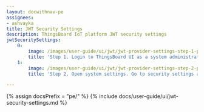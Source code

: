 ```yaml
---
layout: docwithnav-pe
assignees:
- ashvayka
title: JWT Security Settings
description: ThingsBoard IoT platform JWT security settings
jwtSecuritySettings:
    0:
        image: /images/user-guide/ui/jwt/jwt-provider-settings-step-1-pe.png
        title: 'Step 1. Login to ThingsBoard UI as a system administrator.'
    1:
        image: /images/user-guide/ui/jwt/jwt-provider-settings-step-2-pe.png
        title: 'Step 2. Open system settings. Go to security settings and scroll JWT security settings section. Change current JWT settings. Click "Save" button.'

---
```


{% assign docsPrefix = "pe/" %}
{% include docs/user-guide/ui/jwt-security-settings.md %}
